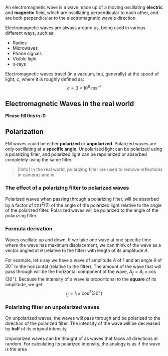 An electromagnetic wave is a wave made up of a moving oscillating **electric** and **magnetic** field, which are oscillating perpendicular to each other, and are both perpendicular to the electromagnetic wave's direction. 

Electromagnetic waves are always around us, being used in various different ways, such as:
* Radios
* Microwaves
* Phone signals
* Visible light
* x-rays

Electromagnetic waves travel (in a vacuum, but, generally) at the speed of light, $c$, where it is roughly defined as:
$$
c = 3 \times 10^8 \text{ ms}^{-1}
$$
## Electromagnetic Waves in the real world
**Please fill this in :D**
## Polarization
EM waves could be either **polarized** or **unpolarized**. Polarized waves are only oscillating at a **specific angle**. Unpolarized light can be polarized using a polarizing filter, and polarized light can be repolarized or absorbed completely using the same filter.
> [!info]
> In the real world, polarizing filter are used to remove reflections in cameras and in 

### The effect of a polarizing filter to polarized waves
Polarized waves when passing through a polarizing filter, will be absorbed by a factor of $\cos^2(\theta)$ of the angle of the polarized light relative to the angle of the polarized filter. Polarized waves will be polarized to the angle of the polarizing filter.
### Formula derivation
Waves oscillate up and down. If we take one wave at one specific time where the wave has maximum displacement, we can think of the wave as a vector angled at $\theta$ (relative to the filter) with length of its amplitude $A$. 

For example, let's say we have a wave of amplitude $A$ of $1$ and an angle $\theta$ of $30^\circ$ to the horizontal (relative to the filter). The amount of the wave that will pass through will be the horizontal component of the wave, $A_f = A_i \times \cos(30^\circ)$. Because the intensity of a wave is proportional to the **square** of its amplitude, we get:
$$
I_f = I_i \times \cos^2(30^\circ)
$$
### Polarizing filter on unpolarized waves
On unpolarized waves, the waves will pass through and be polarized to the direction of the polarized filter. The intensity of the wave will be decreased by **half** of its original intensity.

Unpolarized waves can be thought of as waves that faces all directions at random. For calculating its polarized intensity, the analogy is as if the wave is the area